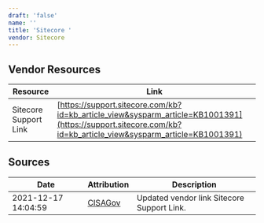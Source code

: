 ```yaml
---
draft: 'false'
name: ''
title: 'Sitecore '
vendor: Sitecore
---
```


## Vendor Resources
| Resource | Link |
| --- | --- |
| Sitecore Support Link | [https://support.sitecore.com/kb?id=kb_article_view&sysparm_article=KB1001391](https://support.sitecore.com/kb?id=kb_article_view&sysparm_article=KB1001391) |



## Sources
| Date | Attribution | Description |
| --- | --- | --- |
| 2021-12-17 14:04:59 | [CISAGov](https://raw.githubusercontent.com/cisagov/log4j-affected-db/develop/README.md) | Updated vendor link Sitecore Support Link.  |
